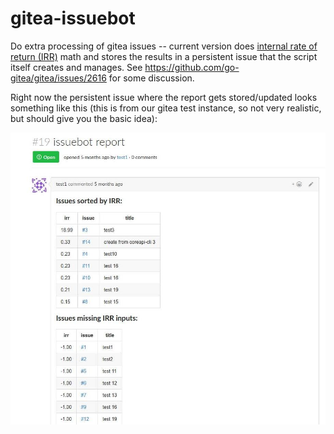 # gitea-issuebot
Do extra processing of gitea issues -- current version does [internal rate of return (IRR)](https://www.google.com/search?q=internal+rate+of+return+project+management) math and stores the results in a persistent issue that the script itself creates and manages.  See https://github.com/go-gitea/gitea/issues/2616 for some discussion.

Right now the persistent issue where the report gets stored/updated looks something like this (this is from our gitea test instance, so not very realistic, but should give you the basic idea):

![example report](issuebot-eg.jpg "Example report")
